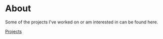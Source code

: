 # About

Some of the projects I've worked on or am interested in can be found here.

[Projects](projects.md)